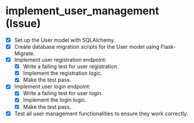 # implement_user_management (Issue)

- [x] Set up the User model with SQLAlchemy.
- [x] Create database migration scripts for the User model using Flask-Migrate.
- [x] Implement user registration endpoint:
  - [x] Write a failing test for user registration.
  - [x] Implement the registration logic.
  - [x] Make the test pass.
- [x] Implement user login endpoint:
  - [x] Write a failing test for user login.
  - [x] Implement the login logic.
  - [x] Make the test pass.
- [x] Test all user management functionalities to ensure they work correctly.
